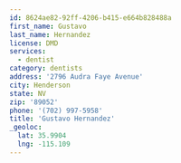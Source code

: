 ```yaml
---
id: 8624ae82-92ff-4206-b415-e664b828488a
first_name: Gustavo
last_name: Hernandez
license: DMD
services:
  - dentist
category: dentists
address: '2796 Audra Faye Avenue'
city: Henderson
state: NV
zip: '89052'
phone: '(702) 997-5958'
title: 'Gustavo Hernandez'
_geoloc:
  lat: 35.9904
  lng: -115.109
---
```

